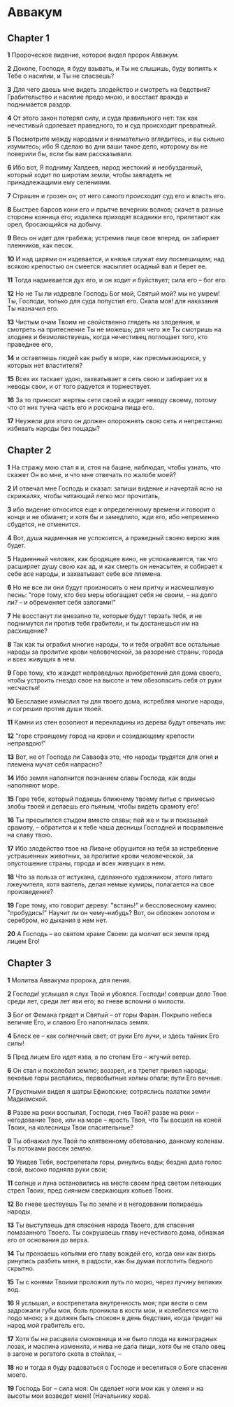 # Аввакум

## Chapter 1

**1** Пророческое видение, которое видел пророк Аввакум.

**2** Доколе, Господи, я буду взывать, и Ты не слышишь, буду вопиять к Тебе о насилии, и Ты не спасаешь?

**3** Для чего даешь мне видеть злодейство и смотреть на бедствия? Грабительство и насилие предо мною, и восстает вражда и поднимается раздор.

**4** От этого закон потерял силу, и суда правильного нет: так как нечестивый одолевает праведного, то и суд происходит превратный.

**5** Посмотрите между народами и внимательно вглядитесь, и вы сильно изумитесь; ибо Я сделаю во дни ваши такое дело, которому вы не поверили бы, если бы вам рассказывали.

**6** Ибо вот, Я подниму Халдеев, народ жестокий и необузданный, который ходит по широтам земли, чтобы завладеть не принадлежащими ему селениями.

**7** Страшен и грозен он; от него самого происходит суд его и власть его.

**8** Быстрее барсов кони его и прытче вечерних волков; скачет в разные стороны конница его; издалека приходят всадники его, прилетают как орел, бросающийся на добычу.

**9** Весь он идет для грабежа; устремив лице свое вперед, он забирает пленников, как песок.

**10** И над царями он издевается, и князья служат ему посмешищем; над всякою крепостью он смеется: насыплет осадный вал и берет ее.

**11** Тогда надмевается дух его, и он ходит и буйствует; сила его – бог его.

**12** Но не Ты ли издревле Господь Бог мой, Святый мой? мы не умрем! Ты, Господи, только для суда попустил его. Скала моя! для наказания Ты назначил его.

**13** Чистым очам Твоим не свойственно глядеть на злодеяния, и смотреть на притеснение Ты не можешь; для чего же Ты смотришь на злодеев и безмолвствуешь, когда нечестивец поглощает того, кто праведнее его,

**14** и оставляешь людей как рыбу в море, как пресмыкающихся, у которых нет властителя?

**15** Всех их таскает удою, захватывает в сеть свою и забирает их в неводы свои, и от того радуется и торжествует.

**16** За то приносит жертвы сети своей и кадит неводу своему, потому что от них тучна часть его и роскошна пища его.

**17** Неужели для этого он должен опорожнять свою сеть и непрестанно избивать народы без пощады?

## Chapter 2

**1** На стражу мою стал я и, стоя на башне, наблюдал, чтобы узнать, что скажет Он во мне, и что мне отвечать по жалобе моей?

**2** И отвечал мне Господь и сказал: запиши видение и начертай ясно на скрижалях, чтобы читающий легко мог прочитать,

**3** ибо видение относится еще к определенному времени и говорит о конце и не обманет; и хотя бы и замедлило, жди его, ибо непременно сбудется, не отменится.

**4** Вот, душа надменная не успокоится, а праведный своею верою жив будет.

**5** Надменный человек, как бродящее вино, не успокаивается, так что расширяет душу свою как ад, и как смерть он ненасытен, и собирает к себе все народы, и захватывает себе все племена.

**6** Но не все ли они будут произносить о нем притчу и насмешливую песнь: "горе тому, кто без меры обогащает себя не своим, – на долго ли? – и обременяет себя залогами!"

**7** Не восстанут ли внезапно те, которые будут терзать тебя, и не поднимутся ли против тебя грабители, и ты достанешься им на расхищение?

**8** Так как ты ограбил многие народы, то и тебя ограбят все остальные народы за пролитие крови человеческой, за разорение страны, города и всех живущих в нем.

**9** Горе тому, кто жаждет неправедных приобретений для дома своего, чтобы устроить гнездо свое на высоте и тем обезопасить себя от руки несчастья!

**10** Бесславие измыслил ты для твоего дома, истребляя многие народы, и согрешил против души твоей.

**11** Камни из стен возопиют и перекладины из дерева будут отвечать им:

**12** "горе строящему город на крови и созидающему крепости неправдою!"

**13** Вот, не от Господа ли Саваофа это, что народы трудятся для огня и племена мучат себя напрасно?

**14** Ибо земля наполнится познанием славы Господа, как воды наполняют море.

**15** Горе тебе, который подаешь ближнему твоему питье с примесью злобы твоей и делаешь его пьяным, чтобы видеть срамоту его!

**16** Ты пресытился стыдом вместо славы; пей же и ты и показывай срамоту, – обратится и к тебе чаша десницы Господней и посрамление на славу твою.

**17** Ибо злодейство твое на Ливане обрушится на тебя за истребление устрашенных животных, за пролитие крови человеческой, за опустошение страны, города и всех живущих в нем.

**18** Что за польза от истукана, сделанного художником, этого литаго лжеучителя, хотя ваятель, делая немые кумиры, полагается на свое произведение?

**19** Горе тому, кто говорит дереву: "встань!" и бессловесному камню: "пробудись!" Научит ли он чему–нибудь? Вот, он обложен золотом и серебром, но дыхания в нем нет.

**20** А Господь – во святом храме Своем: да молчит вся земля пред лицем Его!

## Chapter 3

**1** Молитва Аввакума пророка, для пения.

**2** Господи! услышал я слух Твой и убоялся. Господи! соверши дело Твое среди лет, среди лет яви его; во гневе вспомни о милости.

**3** Бог от Фемана грядет и Святый – от горы Фаран. Покрыло небеса величие Его, и славою Его наполнилась земля.

**4** Блеск ее – как солнечный свет; от руки Его лучи, и здесь тайник Его силы!

**5** Пред лицем Его идет язва, а по стопам Его – жгучий ветер.

**6** Он стал и поколебал землю; воззрел, и в трепет привел народы; вековые горы распались, первобытные холмы опали; пути Его вечные.

**7** Грустными видел я шатры Ефиопские; сотряслись палатки земли Мадиамской.

**8** Разве на реки воспылал, Господи, гнев Твой? разве на реки – негодование Твое, или на море – ярость Твоя, что Ты восшел на коней Твоих, на колесницы Твои спасительные?

**9** Ты обнажил лук Твой по клятвенному обетованию, данному коленам. Ты потоками рассек землю.

**10** Увидев Тебя, вострепетали горы, ринулись воды; бездна дала голос свой, высоко подняла руки свои;

**11** солнце и луна остановились на месте своем пред светом летающих стрел Твоих, пред сиянием сверкающих копьев Твоих.

**12** Во гневе шествуешь Ты по земле и в негодовании попираешь народы.

**13** Ты выступаешь для спасения народа Твоего, для спасения помазанного Твоего. Ты сокрушаешь главу нечестивого дома, обнажая его от основания до верха.

**14** Ты пронзаешь копьями его главу вождей его, когда они как вихрь ринулись разбить меня, в радости, как бы думая поглотить бедного скрытно.

**15** Ты с конями Твоими проложил путь по морю, через пучину великих вод.

**16** Я услышал, и вострепетала внутренность моя; при вести о сем задрожали губы мои, боль проникла в кости мои, и колеблется место подо мною; а я должен быть спокоен в день бедствия, когда придет на народ мой грабитель его.

**17** Хотя бы не расцвела смоковница и не было плода на виноградных лозах, и маслина изменила, и нива не дала пищи, хотя бы не стало овец в загоне и рогатого скота в стойлах, –

**18** но и тогда я буду радоваться о Господе и веселиться о Боге спасения моего.

**19** Господь Бог – сила моя: Он сделает ноги мои как у оленя и на высоты мои возведет меня! (Начальнику хора).

